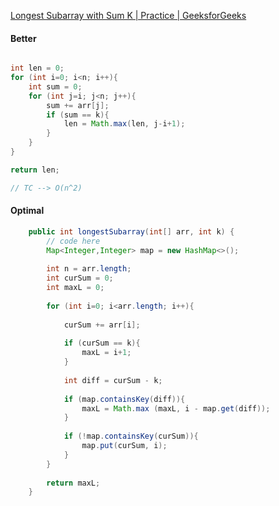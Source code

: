 
[Longest Subarray with Sum K | Practice | GeeksforGeeks](https://www.geeksforgeeks.org/problems/longest-sub-array-with-sum-k0809/1?utm_source=youtube&utm_medium=collab_striver_ytdescription&utm_campaign=longest-sub-array-with-sum-k)
#### Better
```java

int len = 0;
for (int i=0; i<n; i++){
	int sum = 0;
	for (int j=i; j<n; j++){
		sum += arr[j];
		if (sum == k){
			len = Math.max(len, j-i+1);
		}
	}
}

return len;

// TC --> O(n^2)
```

#### Optimal

```java
    public int longestSubarray(int[] arr, int k) {
        // code here
		Map<Integer,Integer> map = new HashMap<>();
    
        int n = arr.length;
        int curSum = 0;
		int maxL = 0;
		
		for (int i=0; i<arr.length; i++){
			
			curSum += arr[i];
			
			if (curSum == k){
			    maxL = i+1;
			}
			
			int diff = curSum - k;
			
			if (map.containsKey(diff)){
				maxL = Math.max (maxL, i - map.get(diff));
			}
			
			if (!map.containsKey(curSum)){
				map.put(curSum, i);
			}
		}
		
		return maxL;
    }
```